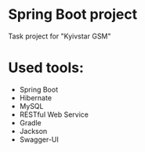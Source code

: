 # <a name="title"></a>Spring Boot project
Task project for "Kyivstar GSM"

# <a name="tools"></a>Used tools:
* Spring Boot
* Hibernate
* MySQL
* RESTful Web Service
* Gradle
* Jackson
* Swagger-UI
